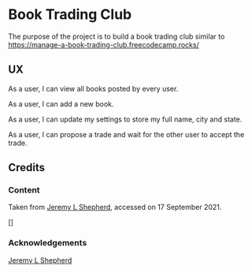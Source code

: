 # Book Trading Club

The purpose of the project is to build a book trading club similar to https://manage-a-book-trading-club.freecodecamp.rocks/

## UX

As a user, I can view all books posted by every user.

As a user, I can add a new book.

As a user, I can update my settings to store my full name, city and state.

As a user, I can propose a trade and wait for the other user to accept the trade.

## Credits

### Content

Taken from [Jeremy L Shepherd](https://github.com/jeremylshepherd), accessed on 17 September 2021.

[]

### Acknowledgements

[Jeremy L Shepherd](https://jeremylshepherd.io/598a63ca1a426b0012850853)

